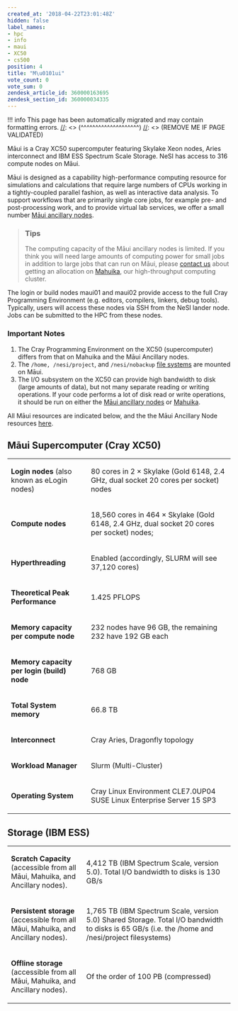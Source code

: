 ```yaml
---
created_at: '2018-04-22T23:01:48Z'
hidden: false
label_names:
- hpc
- info
- maui
- XC50
- cs500
position: 4
title: "M\u0101ui"
vote_count: 0
vote_sum: 0
zendesk_article_id: 360000163695
zendesk_section_id: 360000034335
---
```




[//]: <> (REMOVE ME IF PAGE VALIDATED)
[//]: <> (vvvvvvvvvvvvvvvvvvvv)
!!! info
    This page has been automatically migrated and may contain formatting errors.
[//]: <> (^^^^^^^^^^^^^^^^^^^^)
[//]: <> (REMOVE ME IF PAGE VALIDATED)

<p>Māui is a Cray XC50 supercomputer featuring Skylake Xeon nodes, Aries interconnect and IBM ESS Spectrum Scale Storage. <span>NeSI has access to 316 compute nodes on Māui</span>.</p>
<p>Māui is designed as a capability high-performance computing resource for simulations and calculations that require large numbers of CPUs working in a tightly-coupled parallel fashion, as well as interactive data analysis. To support workflows that are primarily single core jobs, for example pre- and post-processing work, and to provide virtual lab services, we offer a small number <a href="https://support.nesi.org.nz/hc/articles/360000203776" target="_blank" rel="noopener">Māui ancillary nodes</a>.</p>
<blockquote class="blockquote-tip">
<h3 id="mahuika">Tips</h3>
<p>The computing capacity of the Māui ancillary nodes is limited. If you think you will need large amounts of computing power for small jobs in addition to large jobs that can run on Māui, please <a href="https://support.nesi.org.nz/hc/requests/new" target="_self">contact us</a> about getting an allocation on <a href="https://support.nesi.org.nz/hc/en-gb/articles/360000163575" target="_self">Mahuika</a>, our high-throughput computing cluster.</p>
</blockquote>
<p>The login or build nodes maui01 and maui02 provide access to the full Cray Programming Environment (e.g. editors, compilers, linkers, debug tools). Typically, users will access these nodes via SSH from the NeSI lander node. Jobs can be submitted to the HPC from these nodes.</p>
<h3>Important Notes</h3>
<ol>
<li>The Cray Programming Environment on the XC50 (supercomputer) differs from that on Mahuika and the Māui Ancillary nodes.</li>
<li>The <code>/home, /nesi/project</code>, and <code>/nesi/nobackup</code> <a href="https://support.nesi.org.nz/hc/articles/360000177256" target="_self">file systems</a> are mounted on Māui.</li>
<li>The I/O subsystem on the XC50 can provide high bandwidth to disk (large amounts of data), but not many separate reading or writing operations.<strong> </strong>If your code performs a lot of disk read or write operations, it should be run on either the <a href="https://support.nesi.org.nz/hc/en-gb/articles/360000203776" target="_self">Māui ancillary nodes</a> or <a href="https://support.nesi.org.nz/hc/en-gb/articles/360000163575" target="_self">Mahuika</a>.</li>
</ol>
<p>All Māui resources are indicated below, and the the Māui Ancillary Node resources <a href="https://support.nesi.org.nz/knowledge/articles/360000203776/en-gb?brand_id=30406">here</a>.</p>
<h2>Māui Supercomputer (Cray XC50)</h2>
<table>
<tbody>
<tr>
<td width="186">
<p><span class="wysiwyg-font-size-medium"><strong>Login nodes </strong>(also known as eLogin nodes)</span></p>
</td>
<td width="418">
<p><span class="wysiwyg-font-size-medium">80 cores in 2 × Skylake (Gold 6148, 2.4 GHz, dual socket 20 cores per socket) nodes</span></p>
</td>
</tr>
<tr>
<td width="186">
<p><span class="wysiwyg-font-size-medium"><strong>Compute nodes</strong></span></p>
</td>
<td width="418">
<p><span class="wysiwyg-font-size-medium">18,560 cores in 464 × Skylake (Gold 6148, 2.4 GHz, dual socket 20 cores per socket) nodes;</span></p>
</td>
</tr>
<tr>
<td width="186">
<p><span class="wysiwyg-font-size-medium"><strong>Hyperthreading</strong></span></p>
</td>
<td width="418">
<p><span class="wysiwyg-font-size-medium">Enabled (accordingly, SLURM will see 37,120 cores)</span></p>
</td>
</tr>
<tr>
<td width="186">
<p><span class="wysiwyg-font-size-medium"><strong>Theoretical Peak Performance</strong></span></p>
</td>
<td width="418">
<p><span class="wysiwyg-font-size-medium">1.425 PFLOPS</span></p>
</td>
</tr>
<tr>
<td width="186">
<p><span class="wysiwyg-font-size-medium"><strong>Memory capacity per compute node</strong></span></p>
</td>
<td width="418">
<p><span class="wysiwyg-font-size-medium">232 nodes have 96 GB, the remaining 232 have 192 GB each</span></p>
</td>
</tr>
<tr>
<td width="186">
<p><span class="wysiwyg-font-size-medium"><strong>Memory capacity per login (build) node</strong></span></p>
</td>
<td width="418">
<p><span class="wysiwyg-font-size-medium">768 GB</span></p>
</td>
</tr>
<tr>
<td width="186">
<p><span class="wysiwyg-font-size-medium"><strong>Total System memory</strong></span></p>
</td>
<td width="418">
<p><span class="wysiwyg-font-size-medium">66.8 TB</span></p>
</td>
</tr>
<tr>
<td width="186">
<p><span class="wysiwyg-font-size-medium"><strong>Interconnect</strong></span></p>
</td>
<td width="418">
<p><span class="wysiwyg-font-size-medium">Cray Aries, Dragonfly topology</span></p>
</td>
</tr>
<tr>
<td width="186">
<p><span class="wysiwyg-font-size-medium"><strong>Workload Manager</strong></span></p>
</td>
<td width="418">
<p><span class="wysiwyg-font-size-medium">Slurm (Multi-Cluster)</span></p>
</td>
</tr>
<tr>
<td width="186">
<p><span class="wysiwyg-font-size-medium"><strong>Operating System</strong></span></p>
</td>
<td width="418">
<p><span class="wysiwyg-font-size-medium">Cray Linux Environment CLE7.0UP04<br>SUSE Linux Enterprise Server 15 SP3<br></span></p>
</td>
</tr>
</tbody>
</table>
<h2>Storage (IBM ESS)</h2>
<table>
<tbody>
<tr>
<td width="186">
<p><span class="wysiwyg-font-size-medium"><strong>Scratch Capacity</strong> (accessible from all Māui, Mahuika, and Ancillary nodes).</span></p>
</td>
<td width="418">
<p><span class="wysiwyg-font-size-medium">4,412 TB (IBM Spectrum Scale, version 5.0). Total I/O bandwidth to disks is 130 GB/s</span></p>
</td>
</tr>
<tr>
<td width="186">
<p><span class="wysiwyg-font-size-medium"><strong>Persistent storage</strong> (accessible from all Māui, Mahuika, and Ancillary nodes).</span></p>
</td>
<td width="418">
<p><span class="wysiwyg-font-size-medium">1,765 TB (IBM Spectrum Scale, version 5.0) Shared Storage. Total I/O bandwidth to disks is 65 GB/s (i.e. the /home and /nesi/project filesystems)</span></p>
</td>
</tr>
<tr>
<td width="186">
<p><span class="wysiwyg-font-size-medium"><strong>Offline storage</strong> (accessible from all Māui, Mahuika, and Ancillary nodes).</span></p>
</td>
<td width="418">
<p><span class="wysiwyg-font-size-medium">Of the order of 100 PB (compressed)</span></p>
</td>
</tr>
</tbody>
</table>
<p> </p>
<p> </p>